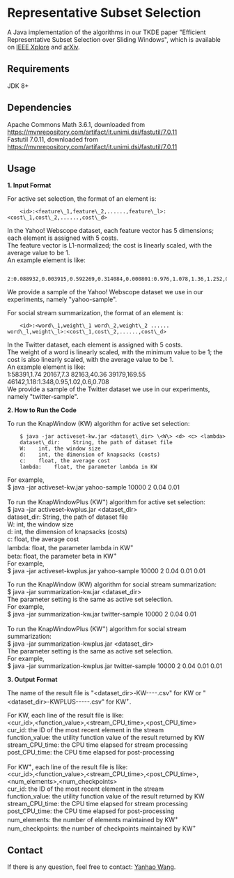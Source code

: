# Representative Subset Selection ##
A Java implementation of the algorithms in our TKDE paper "Efficient Representative Subset Selection over Sliding Windows", which is available on [IEEE Xplore](https://ieeexplore.ieee.org/document/8410031/) and [arXiv](https://arxiv.org/abs/1706.04764).

## Requirements ##
JDK 8+

## Dependencies ##
Apache Commons Math 3.6.1, downloaded from <https://mvnrepository.com/artifact/it.unimi.dsi/fastutil/7.0.11>   
Fastutil 7.0.11, downloaded from <https://mvnrepository.com/artifact/it.unimi.dsi/fastutil/7.0.11>

## Usage ##

**1. Input Format**

For active set selection, the format of an element is:   
```
    <id>:<feature\_1,feature\_2,......,feature\_l>:<cost\_1,cost\_2,......,cost\_d>   
```
In the Yahoo! Webscope dataset, each feature vector has 5 dimensions; each element is assigned with 5 costs.   
The feature vector is L1-normalized; the cost is linearly scaled, with the average value to be 1.   
An example element is like:   
```
    2:0.088932,0.003915,0.592269,0.314084,0.000801:0.976,1.078,1.36,1.252,0.472   
```
We provide a sample of the Yahoo! Webscope dataset we use in our experiments, namely "yahoo-sample".   
   
For social stream summarization, the format of an element is:   
```
    <id>:<word\_1,weight\_1 word\_2,weight\_2 ...... word\_l,weight\_l>:<cost\_1,cost\_2,......,cost\_d>   
```
In the Twitter dataset, each element is assigned with 5 costs.   
The weight of a word is linearly scaled, with the minimum value to be 1; the cost is also linearly scaled, with the average value to be 1.   
An example element is like:   
    1:58391,1.74 20167,7.3 82163,40.36 39179,169.55 46142,1.18:1.348,0.95,1.02,0.6,0.708   
We provide a sample of the Twitter dataset we use in our experiments, namely "twitter-sample".   

**2. How to Run the Code**

To run the KnapWindow (KW) algorithm for active set selection:   
```
    $ java -jar activeset-kw.jar <dataset\_dir> \<W\> <d> <c> <lambda>   
    dataset\_dir:    String, the path of dataset file   
    W:    int, the window size   
    d:    int, the dimension of knapsacks (costs)   
    c:    float, the average cost   
    lambda:    float, the parameter lambda in KW   
```
For example,   
    $ java -jar activeset-kw.jar yahoo-sample 10000 2 0.04 0.01   
   
To run the KnapWindowPlus (KW<sup>+</sup>) algorithm for active set selection:   
    $ java -jar activeset-kwplus.jar <dataset\_dir> <W> <d> <c> <lambda> <beta>   
    dataset\_dir:    String, the path of dataset file   
    W:    int, the window size   
    d:    int, the dimension of knapsacks (costs)   
    c:    float, the average cost   
    lambda:    float, the parameter lambda in KW<sup>+</sup>   
    beta:    float, the parameter beta in KW<sup>+</sup>   
For example,   
    $ java -jar activeset-kwplus.jar yahoo-sample 10000 2 0.04 0.01 0.01   
   
To run the KnapWindow (KW) algorithm for social stream summarization:   
    $ java -jar summarization-kw.jar <dataset\_dir> <W> <d> <c> <lambda>   
    The parameter setting is the same as active set selection.   
For example,   
    $ java -jar summarization-kw.jar twitter-sample 10000 2 0.04 0.01   
   
To run the KnapWindowPlus (KW<sup>+</sup>) algorithm for social stream summarization:   
    $ java -jar summarization-kwplus.jar <dataset\_dir> <W> <d> <c> <lambda> <beta>   
    The parameter setting is the same as active set selection.   
For example,   
    $ java -jar summarization-kwplus.jar twitter-sample 10000 2 0.04 0.01 0.01   

**3. Output Format**

The name of the result file is "<dataset\_dir>-KW-<W>-<d>-<c>-<lambda>.csv" for KW or "<dataset\_dir>-KWPLUS-<W>-<d>-<c>-<lambda>-<beta>.csv" for KW<sup>+</sup>.   
   
For KW, each line of the result file is like:   
    <cur\_id>,<function\_value>,<stream\_CPU\_time>,<post\_CPU\_time>   
    cur\_id:    the ID of the most recent element in the stream   
    function\_value:    the utility function value of the result returned by KW   
    stream\_CPU\_time:    the CPU time elapsed for stream processing   
    post\_CPU\_time:    the CPU time elapsed for post-processing   
   
For KW<sup>+</sup>, each line of the result file is like:   
    <cur\_id>,<function\_value>,<stream\_CPU\_time>,<post\_CPU\_time>,<num\_elements>,<num\_checkpoints>   
    cur\_id:    the ID of the most recent element in the stream   
    function\_value:    the utility function value of the result returned by KW   
    stream\_CPU\_time:    the CPU time elapsed for stream processing   
    post\_CPU\_time:    the CPU time elapsed for post-processing   
    num\_elements:    the number of elements maintained by KW<sup>+</sup>   
    num\_checkpoints:    the number of checkpoints maintained by KW<sup>+</sup>   

## Contact ##
If there is any question, feel free to contact: [Yanhao Wang](yanhao90@comp.nus.edu.sg).